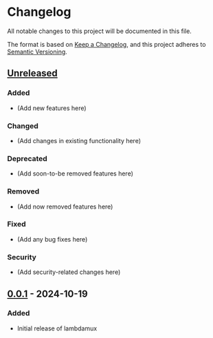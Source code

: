 # Changelog

All notable changes to this project will be documented in this file.

The format is based on [Keep a Changelog](https://keepachangelog.com/en/1.0.0/),
and this project adheres to [Semantic Versioning](https://semver.org/spec/v2.0.0.html).

## [Unreleased]

### Added
- (Add new features here)

### Changed
- (Add changes in existing functionality here)

### Deprecated
- (Add soon-to-be removed features here)

### Removed
- (Add now removed features here)

### Fixed
- (Add any bug fixes here)

### Security
- (Add security-related changes here)

## [0.0.1] - 2024-10-19

### Added
- Initial release of lambdamux

[Unreleased]: https://github.com/D-Andreev/lambdamux/compare/v0.0.1...HEAD
[0.0.1]: https://github.com/D-Andreev/lambdamux/releases/tag/v0.0.1

